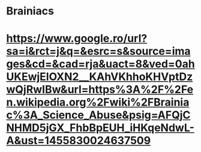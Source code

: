 # Brainiacs
# https://www.google.ro/url?sa=i&rct=j&q=&esrc=s&source=images&cd=&cad=rja&uact=8&ved=0ahUKEwjElOXN2__KAhVKhhoKHVptDzwQjRwIBw&url=https%3A%2F%2Fen.wikipedia.org%2Fwiki%2FBrainiac%3A_Science_Abuse&psig=AFQjCNHMD5jGX_FhbBpEUH_iHKqeNdwL-A&ust=1455830024637509
